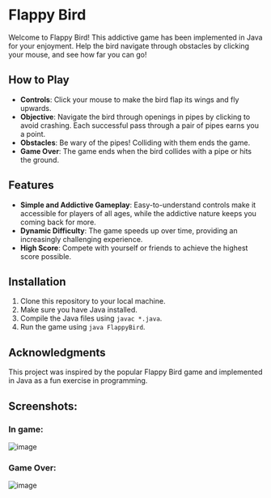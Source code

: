 # Flappy Bird

Welcome to Flappy Bird! This addictive game has been implemented in Java for your enjoyment. Help the bird navigate through obstacles by clicking your mouse, and see how far you can go!

## How to Play

- **Controls**: Click your mouse to make the bird flap its wings and fly upwards.
- **Objective**: Navigate the bird through openings in pipes by clicking to avoid crashing. Each successful pass through a pair of pipes earns you a point.
- **Obstacles**: Be wary of the pipes! Colliding with them ends the game.
- **Game Over**: The game ends when the bird collides with a pipe or hits the ground.

## Features

- **Simple and Addictive Gameplay**: Easy-to-understand controls make it accessible for players of all ages, while the addictive nature keeps you coming back for more.
- **Dynamic Difficulty**: The game speeds up over time, providing an increasingly challenging experience.
- **High Score**: Compete with yourself or friends to achieve the highest score possible.

## Installation

1. Clone this repository to your local machine.
2. Make sure you have Java installed.
3. Compile the Java files using `javac *.java`.
4. Run the game using `java FlappyBird`.

## Acknowledgments

This project was inspired by the popular Flappy Bird game and implemented in Java as a fun exercise in programming.

## Screenshots:

### In game:
![image](https://github.com/SaarGamzo/Flappy-Bird/assets/88244818/2473a19e-24a2-4595-ab76-e337d04bb0ba)

### Game Over:
![image](https://github.com/SaarGamzo/Flappy-Bird/assets/88244818/b909cdfc-3a35-4fd7-8b62-bb94f2e2e3af)
